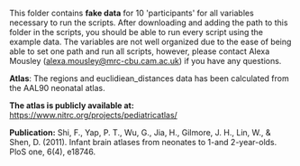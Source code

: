 This folder contains **fake data** for 10 'participants' for all variables necessary to run the scripts. 
After downloading and adding the path to this folder in the scripts, you should  be able to run every script using the example data. 
The variables are not well organized due to the ease of being able to set one path and run all scripts, however, please contact 
Alexa Mousley (alexa.mousley@mrc-cbu.cam.ac.uk) if you have any questions. 

**Atlas**: The regions and euclidiean_distances data has been calculated from the AAL90 neonatal atlas.

**The atlas is publicly available at:**
https://www.nitrc.org/projects/pediatricatlas/

**Publication:**
Shi, F., Yap, P. T., Wu, G., Jia, H., Gilmore, J. H., Lin, W., & Shen, D. (2011). Infant brain atlases from neonates to 1-and 2-year-olds. PloS one, 6(4), e18746.
